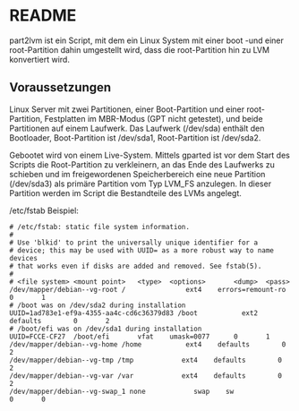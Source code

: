 # README

part2lvm ist ein Script, mit dem ein Linux System mit einer boot -und einer root-Partition dahin umgestellt wird, dass die root-Partition hin zu LVM konvertiert wird.

## Voraussetzungen

Linux Server mit zwei Partitionen, einer Boot-Partition und einer root-Partition, Festplatten im MBR-Modus (GPT nicht getestet), und beide Partitionen auf einem Laufwerk. Das Laufwerk (/dev/sda) enthält den Bootloader, Boot-Partition ist /dev/sda1, Root-Partition ist /dev/sda2.

Gebootet wird von einem Live-System. Mittels gparted ist vor dem Start des Scripts die Root-Partition zu verkleinern, an das Ende des Laufwerks zu schieben und im freigewordenen Speicherbereich eine neue Partition (/dev/sda3) als primäre Partition vom Typ LVM_FS anzulegen. In dieser Partition werden im Script die Bestandteile des LVMs angelegt.

/etc/fstab Beispiel:

    # /etc/fstab: static file system information.
    #
    # Use 'blkid' to print the universally unique identifier for a
    # device; this may be used with UUID= as a more robust way to name devices
    # that works even if disks are added and removed. See fstab(5).
    #
    # <file system> <mount point>   <type>  <options>       <dump>  <pass>
    /dev/mapper/debian--vg-root /               ext4    errors=remount-ro 0       1
    # /boot was on /dev/sda2 during installation
    UUID=1ad783e1-ef9a-4355-aa4c-cd6c36379d83 /boot           ext2    defaults        0       2
    # /boot/efi was on /dev/sda1 during installation
    UUID=FCCE-CF27  /boot/efi       vfat    umask=0077      0       1
    /dev/mapper/debian--vg-home /home           ext4    defaults        0       2
    /dev/mapper/debian--vg-tmp /tmp            ext4    defaults        0       2
    /dev/mapper/debian--vg-var /var            ext4    defaults        0       2
    /dev/mapper/debian--vg-swap_1 none            swap    sw              0       0
